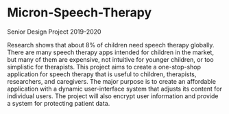 # Micron-Speech-Therapy
Senior Design Project 2019-2020

Research shows that about 8% of children need speech therapy globally. There are many speech therapy apps intended for children in the market, but many of them are expensive, not intuitive for younger children, or too simplistic for therapists. This project aims to create a one-stop-shop application for speech therapy that is useful to children, therapists, researchers, and caregivers. The major purpose is to create an affordable application with a dynamic user-interface system that adjusts its content for individual users. The project will also encrypt user information and provide a system for protecting patient data.
